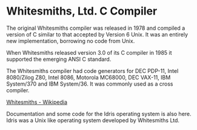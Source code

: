 # Whitesmiths, Ltd. C Compiler

The original Whitesmiths compiler was released in 1978 and compiled a version of C similar
to that accepted by Version 6 Unix. It was an entirely new implementation, borrowing no code from Unix.

When Whitesmiths released version 3.0 of its C compiler in 1985 it supported the emerging ANSI C standard.

The Whitesmiths compiler had code generators for DEC PDP-11, Intel 8080/Zilog Z80, Intel 8086, Motorola MC68000,
DEC VAX-11, IBM System/370 and IBM System/36. It was commonly used as a cross compiler.

[Whitesmiths - Wikipedia](https://en.wikipedia.org/wiki/Whitesmiths)

Documentation and some code for the Idris operating system is also here.
Idris was a Unix like operating system developed by Whitesmiths Ltd.
